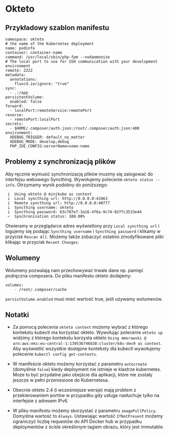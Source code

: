 # Okteto

## Przykładowy szablon manifestu

```
namespace: okteto
# the name of the Kubernetes deployment
name: podinfo
container: container-name
command: /usr/local/sbin/php-fpm --nodaemonize
# The local port to use for SSH communication with your development environment
remote: 2222
metadata:
  annotations:
    fluxcd.io/ignore: "true"
sync:
  - .:/app
persistentVolume:
  enabled: false
forward:
  - localPort:remoteService:remotePort
reverse:
  - remotePort:localPort
secrets:
  - $HOME/.composer/auth.json:/root/.composer/auth.json:400
environment:
  XDEBUG_TRIGGER: default_no_matter
  XDEBUG_MODE: develop,debug
  PHP_IDE_CONFIG:serverName=some-name

```

## Problemy z synchronizacją plików

Aby ręcznie wymusić synchronizację plików musimy się zalogować do interfejsu webowego Syncthing. Wywołujemy polecenie `okteto status --info`. Otrzymamy wynik podobny do poniższego:

```
 i  Using okteto @ minikube as context
 i  Local syncthing url: http://0.0.0.0:43463
 i  Remote syncthing url: http://0.0.0.0:40777
 i  Syncthing username: okteto
 i  Syncthing password: 63c787e7-3a16-4f6a-9c74-02ffc3533e44
 ✓  Synchronization status: 100.00%
```
Otwieramy w przeglądarce adres wyświetlony przy `Local syncthing url` i logujemy się podając `Syncthing username` i `Syncthing password` i klikamy w przycisk `Rescan All`. Możemy także zobaczyć ostatnio zmodyfikowane pliki klikając w przycisk `Recent Changes`.

## Wolumeny

Wolumeny pozwalają nam przechowywać trwale dane np. pamięć podręczna composera.
Do pliku manifestu okteto dodajemy:
```
volumes:
    - /root/.composer/cache
```

`persistVolume.enabled` musi mieć wartość true, jeśli używamy wolumenów.

## Notatki

* Za pomocą polecenia `okteto context` możemy wybrać z którego kontekstu kubectl ma korzystać okteto. Wywołując polecenie `okteto up` widzimy z którego kontekstu korzysta okteto `Using mmorawski @ arn:aws:eks:eu-central-1:139536746838:cluster/k8s-dev9 as context`. Aby wyświetlić wszystkie dostępne konteksty dla kubectl wywołujemy polecenie `kubectl config get-contexts`.

* W manifeście okteto możemy korzystać z parametru `autocreate` (domyślnie `false`) kiedy deployment nie istnieje w klastrze kubernetes. Może to być przydatne jako obejście dla aplikacji, które nie zostały jeszcze w pełni przeniesione do Kubernetesa.

* Obecnie okteto 2.4 (i wcześniejsze wersje) mają problem z przekierowaniem portów w przypadku gdy usługa nasłuchuje tylko na interfejsie z adresem IPv6.

* W pliku manifestu możemy skorzystać z parametru `imagePullPolicy`. Domyślna wartość to `Always`. Ustawiając wartość `IfNotPresent` możemy ograniczyć liczbę requestów do API Docker hub w przypadku deploymentów z ściśle określonym tagiem obrazu, który jest immutable.
